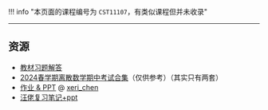 !!! info "本页面的课程编号为 `CST11107`，有类似课程但并未收录"

---

## 资源  
- [教材习题解答](https://vercel-chi-kohl.vercel.app/lanzouyunapi.php?data=https://cqu-openlib.lanzout.com/iLSoO1wmveab&redirect=1)
- [2024春学期离散数学期中考试合集](https://vercel-chi-kohl.vercel.app/lanzouyunapi.php?data=https://cqu-openlib.lanzout.com/iU0gV1wmve3e&redirect=1)（仅供参考）（其实只有两套）
- [作业 & PPT](https://gitee.com/xeri_chen/discretemathcourse2022) @ [xeri_chen](../贡献者/xeri_chen.md)
- [汪佬复习笔记+ppt](https://vercel-chi-kohl.vercel.app/lanzouyunapi.php?data=https://cqu-openlib.lanzout.com/iMkuJ1wmveja&redirect=1)  